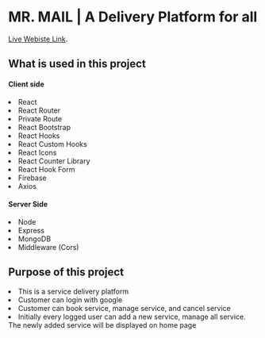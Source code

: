 #  MR. MAIL | A Delivery Platform for all

[Live Webiste Link](https://react-elearning-app.netlify.app/).

<h2>What is used in this project</h2>


<!-- Client Side -->
<h4>Client side</h4>

 <li>React</li>
 <li>React Router</li>
 <li>Private Route</li>
 <li>React Bootstrap</li>
 <li>React Hooks</li>
 <li>React Custom Hooks</li>
 <li>React Icons</li>
 <li>React Counter Library</li>
 <li>React Hook Form</li>
 <li>Firebase</li>
 <li>Axios</li>

<h4>Server Side</h4>

 <li>Node
 <li>Express
 <li>MongoDB
 <li>Middleware (Cors)

<h2>Purpose of this project</h2>
 <li>This is a service delivery platform</li>
 <li>Customer can login with google</li>
 <li>Customer can book service, manage service, and cancel service</li>
 <li>Initially every logged user can add a new service, manage all service. The newly added service will be displayed on home page</li>